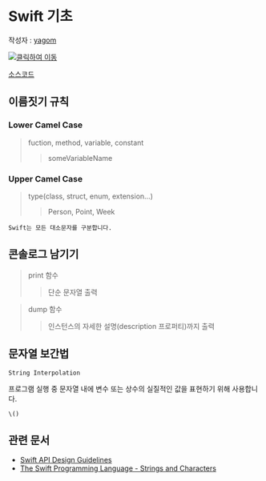 # Swift 기초

작성자 : [yagom](http://blog.yagom.net)


[![클릭하여 이동](http://img.youtube.com/vi/8Xe_fr_WRgc/0.jpg)](http://www.youtube.com/watch?v=8Xe_fr_WRgc "console_log")

[소스코드](console_log.swift)


## 이름짓기 규칙

### Lower Camel Case

> fuction, method, variable, constant  
> > someVariableName

### Upper Camel Case
> type(class, struct, enum, extension…)
> > Person, Point, Week

```Swift는 모든 대소문자를 구분합니다.```


## 콘솔로그 남기기
> print 함수
> > 단순 문자열 출력

> dump 함수
> > 인스턴스의 자세한 설명(description 프로퍼티)까지 출력 

## 문자열 보간법
`String Interpolation`  

프로그램 실행 중 문자열 내에 변수 또는 상수의 실질적인 값을 표현하기 위해 사용합니다.

`\()`


## 관련 문서
* [Swift API Design Guidelines](https://swift.org/documentation/api-design-guidelines/)
* [The Swift Programming Language - Strings and Characters](https://developer.apple.com/library/content/documentation/Swift/Conceptual/Swift_Programming_Language/StringsAndCharacters.html#//apple_ref/doc/uid/TP40014097-CH7-ID292)